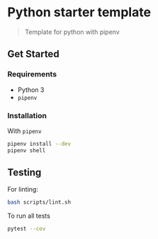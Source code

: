 # Python starter template
> Template for python with pipenv

## Get Started

### Requirements

- Python 3
- `pipenv`

### Installation

With `pipenv`
```bash
pipenv install --dev
pipenv shell
```

## Testing

For linting:
```bash
bash scripts/lint.sh
```

To run all tests
```bash
pytest --cov
```